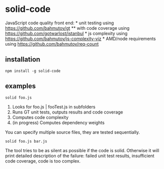 solid-code
==========

JavaScript code quality front end:
	* unit testing using https://github.com/bahmutov/gt
	** with code coverage using https://github.com/gotwarlost/istanbul
	* js complexity using https://github.com/bahmutov/js-complexity-viz
	* AMD/node requirements using https://github.com/bahmutov/req-count

installation
------------

	npm install -g solid-code

examples
--------

	solid foo.js

1. Looks for foo.js | fooTest.js in subfolders
2. Runs GT unit tests, outputs results and code coverage
3. Computes code complexity
4. (in progress) Computes dependency weights

You can specify multiple source files, they are tested sequentially.

	solid foo.js bar.js

The tool tries to be as silent as possible if the code is solid.
Otherwise it will print detailed description of the failure: 
	failed unit test results, insufficient code coverage, code is too complex.